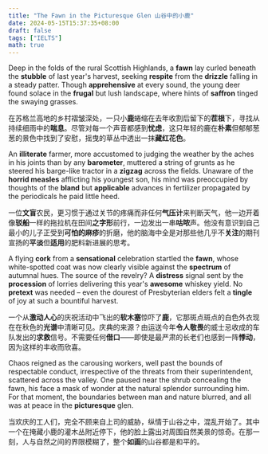 ```yaml
---
title: "The Fawn in the Picturesque Glen 山谷中的小鹿"
date: 2024-05-15T15:37:35+08:00
draft: false
tags: ["IELTS"]
math: true
---
```


Deep in the folds of the rural Scottish Highlands, a **fawn** lay curled beneath the **stubble** of last year's harvest, seeking **respite** from the **drizzle** falling in a steady patter. Though **apprehensive** at every sound, the young deer found solace in the **frugal** but lush landscape, where hints of **saffron** tinged the swaying grasses.

在苏格兰高地的乡村褶皱深处，一只小**鹿**蜷缩在去年收割后留下的**茬根**下，寻找从持续细雨中的**喘息**。尽管对每一个声音都感到**忧虑**，这只年轻的鹿在**朴素**但郁郁葱葱的景色中找到了安慰，摇曳的草丛中透出一抹**藏红花色**。

An **illiterate** farmer, more accustomed to judging the weather by the aches in his joints than by any **barometer**, muttered a string of grunts as he steered his barge-like tractor in a **zigzag** across the fields. Unaware of the **horrid measles** afflicting his youngest son, his mind was preoccupied by thoughts of the **bland** but **applicable** advances in fertilizer propagated by the periodicals he paid little heed.

一位**文盲**农民，更习惯于通过关节的疼痛而非任何**气压计**来判断天气，他一边开着像**驳船**一样的拖拉机在田间**之字形**前行，一边发出一串**咕哝**声。他没有意识到自己最小的儿子正受到**可怕的麻疹**的折磨，他的脑海中全是对那些他几乎不**关注**的期刊宣扬的**平淡**但**适用**的肥料新进展的思考。

A flying **cork** from a **sensational** celebration startled the **fawn**, whose white-spotted coat was now clearly visible against the **spectrum** of autumnal hues. The source of the revelry? A **distress** signal sent by the **procession** of lorries delivering this year's **awesome** whiskey yield. No **pretext** was needed – even the dourest of Presbyterian elders felt a **tingle** of joy at such a bountiful harvest.

一个从**激动人心**的庆祝活动中飞出的**软木塞**惊吓了**鹿**，它那斑点斑点的白色外衣现在在秋色的**光谱**中清晰可见。庆典的来源？由运送今年**令人敬畏**的威士忌收成的车队发出的**求救**信号。不需要任何**借口**——即使是最严肃的长老们也感到一阵**悸动**，因为这样的丰收而欣喜。

Chaos reigned as the carousing workers, well past the bounds of  respectable conduct, irrespective of the threats from their  superintendent, scattered across the valley. One paused near the shrub  concealing the fawn, his face a mask of wonder at the natural splendor  surrounding him. For that moment, the boundaries between man and nature  blurred, and all was at peace in the **picturesque** glen.

当欢庆的工人们，完全不顾来自上司的威胁，纵情于山谷之中，混乱开始了。其中一个在掩藏小鹿的灌木丛附近停下，他的脸上露出对周围自然美景的惊奇。在那一刻，人与自然之间的界限模糊了，整个**如画**的山谷都是和平的。
